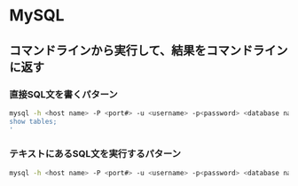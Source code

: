 # MySQL
## コマンドラインから実行して、結果をコマンドラインに返す
### 直接SQL文を書くパターン
```bash
mysql -h <host name> -P <port#> -u <username> -p<password> <database name> -e'
show tables;
'
```

### テキストにあるSQL文を実行するパターン
```bash
mysql -h <host name> -P <port#> -u <username> -p<password> <database name> < text.sql
```
